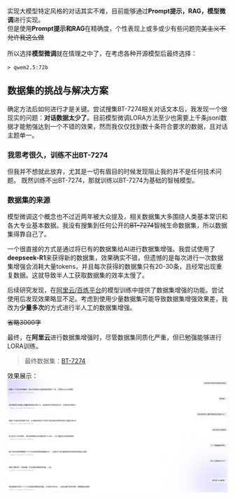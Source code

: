 实现大模型特定风格的对话其实不难，目前能够通过**Prompt提示，RAG，模型微调**进行实现。<br>但是使用**Prompt提示和RAG**在精确度，个性表现上或多或少有些问题~~完美主义不允许我这么做~~<br><br>所以选择**模型微调**就在情理之中了，在考虑各种开源模型后最终选择：

```
> qwem2.5:72b
```

## 数据集的挑战与解决方案

确定方法后如何进行才是关键。尝试搜集BT-7274相关对话文本后，我发现一个很现实的问题：**对话数据太少了**。目前模型微调LORA方法至少也需要上千条jsonl数据才能勉强达到一个不错的效果，然而我仅仅找到数十条符合要求的数据，且对话主题单一。

### 我思考很久，训练不出BT-7274

但我并不想就此放弃，尤其是一切有眉目的时候发现阻止我的并不是任何技术问题。
既然训练不出BT-7274，那就训练以BT-7274为基础的智械模型。

### 数据集的来源

模型微调这个概念也不过近两年被大众提及，相关数据集大多围绕人类基本常识和各大专业基本数据。我没有搜集到任何公开的~~BT-7274~~智械生命数据集，所以数据集得靠自己了。

一个很直接的方式是通过将已有的数据集给AI进行数据集增强。我尝试使用了**deepseek-R1**来获得新的数据集，效果确实不错，但遗憾的是每次进行一次数据集增强会消耗大量tokens，并且每次获得的数据集只有20-30条，且经常出现重复数据。这就导致半人工获取数据集的效率太慢了。

后续研究发现，在[阿里云/百炼平台](https://bailian.console.aliyun.com/?tab=model#/efm/model_data)的模型训练中提供了数据集增强的功能。尝试使用后发现效果略显不足。考虑到使用少量数据集可能导致数据集增强效果差，我改为**少量多次**的方式进行半人工的数据集增强。

~~省略3000字~~

最终，在**阿里云**进行数据集增强时，尽管数据集同质化严重，但已勉强能够进行LORA训练。

> 最终数据集：[BT-7274](训练集/BT-7274.jsonl)

效果展示：
<img src="训练集/效果图.jpg" alt="训练集/效果图.jpg" title="BT-7274">
